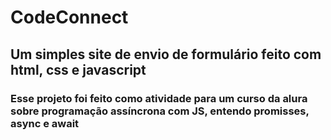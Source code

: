 # CodeConnect

## Um simples site de envio de formulário feito com html, css e javascript 

### Esse projeto foi feito como atividade para um curso da alura sobre programação assíncrona com JS, entendo promisses, async e await
